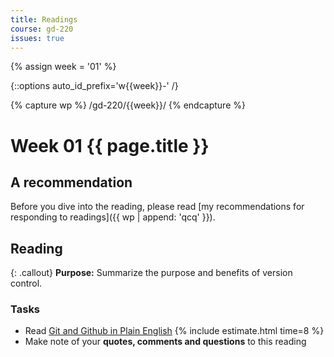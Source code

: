 ```yaml
---
title: Readings
course: gd-220
issues: true
---
```


{% assign week = '01' %}

{::options auto_id_prefix='w{{week}}-' /}

{% capture wp %}
/gd-220/{{week}}/
{% endcapture %}

# Week 01 {{ page.title }}

## A recommendation
Before you dive into the reading, please read [my recommendations for responding to readings]({{ wp | append: 'qcq' }}).

## Reading

{: .callout}
**Purpose:** Summarize the purpose and benefits of version control.

### Tasks
- Read [Git and Github in Plain English](https://blog.red-badger.com/2016/11/29/gitgithub-in-plain-english) {% include estimate.html time=8 %}
- Make note of your **quotes, comments and questions** to this reading
